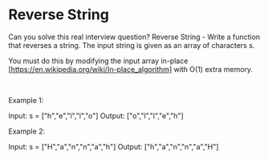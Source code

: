 # Reverse String

Can you solve this real interview question? Reverse String - Write a function that reverses a string. The input string is given as an array of characters s.

You must do this by modifying the input array in-place [https://en.wikipedia.org/wiki/In-place_algorithm] with O(1) extra memory.

 

Example 1:

Input: s = ["h","e","l","l","o"]
Output: ["o","l","l","e","h"]


Example 2:

Input: s = ["H","a","n","n","a","h"]
Output: ["h","a","n","n","a","H"]